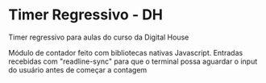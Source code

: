 <h1>Timer Regressivo - DH</h1>

<p>Timer regressivo para aulas do curso da Digital House</p>
<p>Módulo de contador feito com bibliotecas nativas Javascript.
Entradas recebidas com "readline-sync" para que o terminal possa aguardar o input do usuário antes de começar a contagem</p>